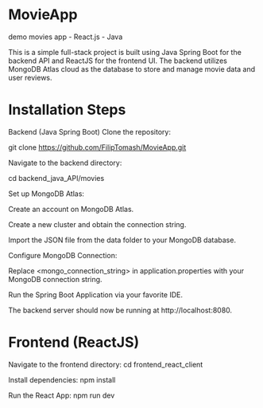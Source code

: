# MovieApp
 demo movies app - React.js - Java

This is a simple full-stack project is built using Java Spring Boot for the backend API and ReactJS for the frontend UI. The backend utilizes MongoDB Atlas cloud as the database to store and manage movie data and user reviews.

# Installation Steps
Backend (Java Spring Boot)
Clone the repository:

git clone https://github.com/FilipTomash/MovieApp.git

Navigate to the backend directory:

cd backend_java_API/movies

Set up MongoDB Atlas:

Create an account on MongoDB Atlas.

Create a new cluster and obtain the connection string.

Import the JSON file from the data folder to your MongoDB database.

Configure MongoDB Connection:

Replace <mongo_connection_string> in application.properties with your MongoDB connection string.

Run the Spring Boot Application via your favorite IDE.

The backend server should now be running at http://localhost:8080.

# Frontend (ReactJS)

Navigate to the frontend directory:
cd frontend_react_client

Install dependencies:
npm install

Run the React App:
npm run dev
